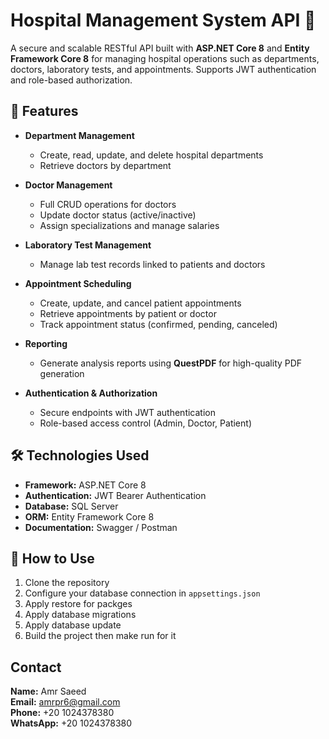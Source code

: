 # Hospital Management System API 🏥

A secure and scalable RESTful API built with **ASP.NET Core 8** and **Entity Framework Core 8** for managing hospital operations such as departments, doctors, laboratory tests, and appointments. Supports JWT authentication and role-based authorization.

## 🚀 Features

- **Department Management**  
  - Create, read, update, and delete hospital departments  
  - Retrieve doctors by department  

- **Doctor Management**  
  - Full CRUD operations for doctors  
  - Update doctor status (active/inactive)  
  - Assign specializations and manage salaries  

- **Laboratory Test Management**  
  - Manage lab test records linked to patients and doctors  

- **Appointment Scheduling**  
  - Create, update, and cancel patient appointments  
  - Retrieve appointments by patient or doctor  
  - Track appointment status (confirmed, pending, canceled)

- **Reporting**  
  - Generate analysis reports using **QuestPDF** for high-quality PDF generation

- **Authentication & Authorization**  
  - Secure endpoints with JWT authentication  
  - Role-based access control (Admin, Doctor, Patient)  

## 🛠 Technologies Used

- **Framework:** ASP.NET Core 8  
- **Authentication:** JWT Bearer Authentication  
- **Database:** SQL Server  
- **ORM:** Entity Framework Core 8  
- **Documentation:** Swagger / Postman    

## 🧪 How to Use

1. Clone the repository  
2. Configure your database connection in `appsettings.json`
3. Apply restore for packges
4. Apply database migrations
5. Apply database update
6. Build the project then make run for it

## Contact  
**Name:** Amr Saeed  
**Email:** amrpr6@gmail.com  
**Phone:** +20 1024378380  
**WhatsApp:** +20 1024378380
